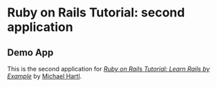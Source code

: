 # Ruby on Rails Tutorial: second application
## Demo App

This is the second application for
[*Ruby on Rails Tutorial: Learn Rails by Example*](http://railstutorial.org/)
by [Michael Hartl](http://michaelhartl.com/).
